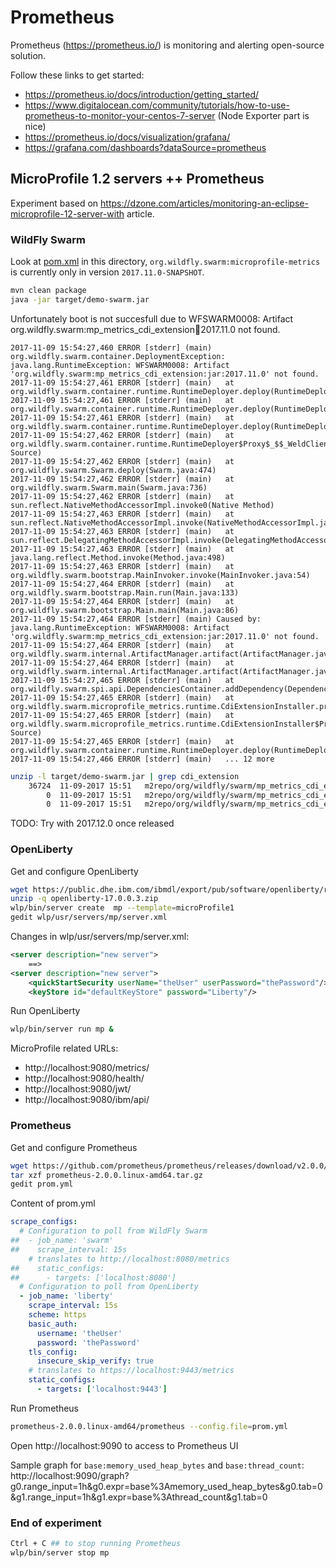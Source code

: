 Prometheus
========================
Prometheus (https://prometheus.io/) is monitoring and alerting open-source solution.

Follow these links to get started:
 * https://prometheus.io/docs/introduction/getting_started/
 * https://www.digitalocean.com/community/tutorials/how-to-use-prometheus-to-monitor-your-centos-7-server (Node Exporter part is nice)
 * https://prometheus.io/docs/visualization/grafana/
 * https://grafana.com/dashboards?dataSource=prometheus

## MicroProfile 1.2 servers ++ Prometheus
Experiment based on https://dzone.com/articles/monitoring-an-eclipse-microprofile-12-server-with article.

### WildFly Swarm
Look at [pom.xml](pom.xml) in this directory, `org.wildfly.swarm:microprofile-metrics` is currently only in version `2017.11.0-SNAPSHOT`.

```bash
mvn clean package
java -jar target/demo-swarm.jar
```
Unfortunately boot is not succesfull due to WFSWARM0008: Artifact org.wildfly.swarm:mp_metrics_cdi_extension:jar:2017.11.0 not found.

```
2017-11-09 15:54:27,460 ERROR [stderr] (main) org.wildfly.swarm.container.DeploymentException: java.lang.RuntimeException: WFSWARM0008: Artifact 'org.wildfly.swarm:mp_metrics_cdi_extension:jar:2017.11.0' not found.
2017-11-09 15:54:27,461 ERROR [stderr] (main) 	at org.wildfly.swarm.container.runtime.RuntimeDeployer.deploy(RuntimeDeployer.java:301)
2017-11-09 15:54:27,461 ERROR [stderr] (main) 	at org.wildfly.swarm.container.runtime.RuntimeDeployer.deploy(RuntimeDeployer.java:174)
2017-11-09 15:54:27,461 ERROR [stderr] (main) 	at org.wildfly.swarm.container.runtime.RuntimeDeployer.deploy(RuntimeDeployer.java:107)
2017-11-09 15:54:27,462 ERROR [stderr] (main) 	at org.wildfly.swarm.container.runtime.RuntimeDeployer$Proxy$_$$_WeldClientProxy.deploy(Unknown Source)
2017-11-09 15:54:27,462 ERROR [stderr] (main) 	at org.wildfly.swarm.Swarm.deploy(Swarm.java:474)
2017-11-09 15:54:27,462 ERROR [stderr] (main) 	at org.wildfly.swarm.Swarm.main(Swarm.java:736)
2017-11-09 15:54:27,462 ERROR [stderr] (main) 	at sun.reflect.NativeMethodAccessorImpl.invoke0(Native Method)
2017-11-09 15:54:27,463 ERROR [stderr] (main) 	at sun.reflect.NativeMethodAccessorImpl.invoke(NativeMethodAccessorImpl.java:62)
2017-11-09 15:54:27,463 ERROR [stderr] (main) 	at sun.reflect.DelegatingMethodAccessorImpl.invoke(DelegatingMethodAccessorImpl.java:43)
2017-11-09 15:54:27,463 ERROR [stderr] (main) 	at java.lang.reflect.Method.invoke(Method.java:498)
2017-11-09 15:54:27,463 ERROR [stderr] (main) 	at org.wildfly.swarm.bootstrap.MainInvoker.invoke(MainInvoker.java:54)
2017-11-09 15:54:27,464 ERROR [stderr] (main) 	at org.wildfly.swarm.bootstrap.Main.run(Main.java:133)
2017-11-09 15:54:27,464 ERROR [stderr] (main) 	at org.wildfly.swarm.bootstrap.Main.main(Main.java:86)
2017-11-09 15:54:27,464 ERROR [stderr] (main) Caused by: java.lang.RuntimeException: WFSWARM0008: Artifact 'org.wildfly.swarm:mp_metrics_cdi_extension:jar:2017.11.0' not found.
2017-11-09 15:54:27,464 ERROR [stderr] (main) 	at org.wildfly.swarm.internal.ArtifactManager.artifact(ArtifactManager.java:61)
2017-11-09 15:54:27,464 ERROR [stderr] (main) 	at org.wildfly.swarm.internal.ArtifactManager.artifact(ArtifactManager.java:54)
2017-11-09 15:54:27,465 ERROR [stderr] (main) 	at org.wildfly.swarm.spi.api.DependenciesContainer.addDependency(DependenciesContainer.java:91)
2017-11-09 15:54:27,465 ERROR [stderr] (main) 	at org.wildfly.swarm.microprofile_metrics.runtime.CdiExtensionInstaller.process(CdiExtensionInstaller.java:54)
2017-11-09 15:54:27,465 ERROR [stderr] (main) 	at org.wildfly.swarm.microprofile_metrics.runtime.CdiExtensionInstaller$Proxy$_$$_WeldClientProxy.process(Unknown Source)
2017-11-09 15:54:27,465 ERROR [stderr] (main) 	at org.wildfly.swarm.container.runtime.RuntimeDeployer.deploy(RuntimeDeployer.java:233)
2017-11-09 15:54:27,466 ERROR [stderr] (main) 	... 12 more
```

```bash
unzip -l target/demo-swarm.jar | grep cdi_extension
    36724  11-09-2017 15:51   m2repo/org/wildfly/swarm/mp_metrics_cdi_extension/2017.11.0-SNAPSHOT/mp_metrics_cdi_extension-2017.11.0-SNAPSHOT.jar
        0  11-09-2017 15:51   m2repo/org/wildfly/swarm/mp_metrics_cdi_extension/
        0  11-09-2017 15:51   m2repo/org/wildfly/swarm/mp_metrics_cdi_extension/2017.11.0-SNAPSHOT/

```

TODO: Try with 2017.12.0 once released

### OpenLiberty
Get and configure OpenLiberty
```bash
wget https://public.dhe.ibm.com/ibmdl/export/pub/software/openliberty/runtime/release/2017-09-27_1951/openliberty-17.0.0.3.zip
unzip -q openliberty-17.0.0.3.zip
wlp/bin/server create  mp --template=microProfile1
gedit wlp/usr/servers/mp/server.xml
```

Changes in wlp/usr/servers/mp/server.xml:
```xml
<server description="new server">
    ==>
<server description="new server">
    <quickStartSecurity userName="theUser" userPassword="thePassword"/>
    <keyStore id="defaultKeyStore" password="Liberty"/>
```

Run OpenLiberty
```bash
wlp/bin/server run mp &
```

MicroProfile related URLs:
 * http://localhost:9080/metrics/
 * http://localhost:9080/health/
 * http://localhost:9080/jwt/
 * http://localhost:9080/ibm/api/

### Prometheus
Get and configure Prometheus
```bash
wget https://github.com/prometheus/prometheus/releases/download/v2.0.0/prometheus-2.0.0.linux-amd64.tar.gz
tar xzf prometheus-2.0.0.linux-amd64.tar.gz
gedit prom.yml
```

Content of prom.yml
```yaml
scrape_configs:
  # Configuration to poll from WildFly Swarm
##  - job_name: 'swarm'
##    scrape_interval: 15s
    # translates to http://localhost:8080/metrics
##    static_configs:
##      - targets: ['localhost:8080']
  # Configuration to poll from OpenLiberty
  - job_name: 'liberty'
    scrape_interval: 15s
    scheme: https
    basic_auth:
      username: 'theUser'
      password: 'thePassword'
    tls_config:
      insecure_skip_verify: true
    # translates to https://localhost:9443/metrics
    static_configs:
      - targets: ['localhost:9443']
```

Run Prometheus
```bash
prometheus-2.0.0.linux-amd64/prometheus --config.file=prom.yml
```

Open http://localhost:9090 to access to Prometheus UI

Sample graph for `base:memory_used_heap_bytes` and `base:thread_count`: http://localhost:9090/graph?g0.range_input=1h&g0.expr=base%3Amemory_used_heap_bytes&g0.tab=0&g1.range_input=1h&g1.expr=base%3Athread_count&g1.tab=0


### End of experiment
```bash
Ctrl + C ## to stop running Prometheus
wlp/bin/server stop mp
```
